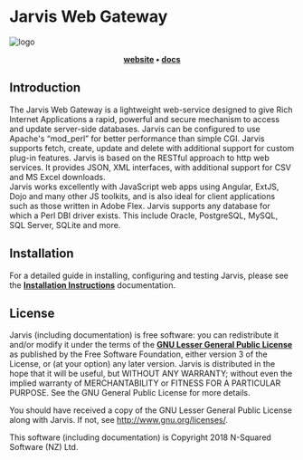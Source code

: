 # Jarvis Web Gateway

![logo](https://www.nsquared.co.nz/assets/images/nsquared-logo-big.png) 

<p align="center">
  <strong>
    <a href="https://www.nsquared.co.nz/">website</a>
    •
    <a href="https://www.nsquared.co.nz/tech/jarvis.html">docs</a>
  </strong>
</p>


## Introduction

The Jarvis Web Gateway is a lightweight web-service designed to give Rich Internet Applications a rapid, powerful and secure mechanism to access and update server-side databases.  Jarvis can be configured to use Apache's “mod_perl” for better performance than simple CGI.
Jarvis supports fetch, create, update and delete with additional support for custom plug-in features.  Jarvis is based on the RESTful approach to http web services.  It provides JSON, XML interfaces, with additional support for CSV and MS Excel downloads.  
Jarvis works excellently with JavaScript web apps using Angular, ExtJS, Dojo and many other JS toolkits, and is also ideal for client applications such as those written in Adobe Flex.
Jarvis supports any database for which a Perl DBI driver exists.  This include Oracle, PostgreSQL, MySQL, SQL Server, SQLite and more.


## Installation

For a detailed guide in installing, configuring and testing Jarvis, please see the **[Installation Instructions](docs/jarvis_install.pdf)** documentation.


## License

Jarvis (including documentation) is free software: you can redistribute it and/or modify it under the terms of the **[GNU Lesser General Public License](LICENSE)** as published by the Free Software Foundation, either version 3 of the License, or (at your option) any later version.
Jarvis is distributed in the hope that it will be useful, but WITHOUT ANY WARRANTY; without even the implied warranty of MERCHANTABILITY or FITNESS FOR A PARTICULAR PURPOSE.  See the GNU General Public License for more details.

You should have received a copy of the GNU Lesser General Public License along with Jarvis.  If not, see <http://www.gnu.org/licenses/>.

This software (including documentation) is Copyright 2018 N-Squared Software (NZ) Ltd.
